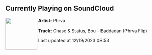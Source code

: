 ## Currently Playing on SoundCloud

[<img align="left" width="100" src="https://i1.sndcdn.com/artworks-Rz36mKqq1zdcUy24-ERVThw-t500x500.jpg">](https://soundcloud.com/phrva/baddadan)

**Artist**: Phrva 

**Track**: Chase & Status, Bou - Baddadan (Phrva Flip)

Last updated at 12/19/2023 08:53
